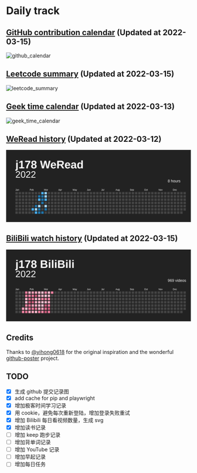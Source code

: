 # Daily track

## [GitHub contribution calendar](https://github.com/j178) (Updated at 2022-03-15)
![github_calendar](https://s2.loli.net/2022/03/15/UYvI1mbOSGN5ua4.png)

## [Leetcode summary](https://leetcode-cn.com/u/j178) (Updated at 2022-03-15)
![leetcode_summary](https://s2.loli.net/2022/03/15/TqiGX6ztO2dQ4EN.png)

## [Geek time calendar](https://time.geekbang.org/) (Updated at 2022-03-13)
![geek_time_calendar](https://s2.loli.net/2022/03/13/lpcRg3PY8SIbwQX.png)

## [WeRead history](https://weread.qq.com) (Updated at 2022-03-12)
![weread_history](./data/weread_history.svg)

## [BiliBili watch history](https://bilibili.com) (Updated at 2022-03-15)
![bilibili_history](./data/bilibili_history.svg)


## Credits
Thanks to [@yihong0618](https://github.com/yihong0618) for the original inspiration and the wonderful [github-poster](https://github.com/yihong0618/GitHubPoster) project.


## TODO
- [x] 生成 github 提交记录图
- [x] add cache for pip and playwright
- [x] 增加极客时间学习记录
- [x] 用 cookie，避免每次重新登陆，增加登录失败重试
- [x] 增加 Bilibili 每日看视频数量，生成 svg
- [x] 增加读书记录
- [ ] 增加 keep 跑步记录
- [ ] 增加背单词记录
- [ ] 增加 YouTube 记录
- [ ] 增加早起记录
- [ ] 增加每日任务
